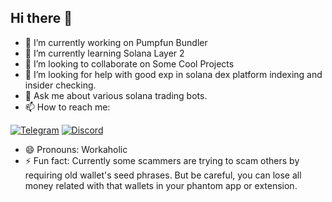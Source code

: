 ## Hi there 👋

- 🔭 I’m currently working on Pumpfun Bundler
- 🌱 I’m currently learning Solana Layer 2
- 👯 I’m looking to collaborate on Some Cool Projects
- 🤔 I’m looking for help with good exp in solana dex platform indexing and insider checking.
- 💬 Ask me about various solana trading bots.
- 📫 How to reach me: 

<div style={{display : flex ; justify-content : space-evenly}}> 
    <a href="https://t.me/Solove_77" target="_blank"><img alt="Telegram"
        src="https://img.shields.io/badge/Telegram-26A5E4?style=for-the-badge&logo=telegram&logoColor=white"/></a>
    <a href="https://discordapp.com/users/1206247171335131219" target="_blank"><img alt="Discord"
        src="https://img.shields.io/badge/Discord-7289DA?style=for-the-badge&logo=discord&logoColor=white"/></a>
</div>

- 😄 Pronouns: Workaholic
- ⚡ Fun fact: Currently some scammers are trying to scam others by requiring old wallet's seed phrases. But be careful, you can lose all money related with that wallets in your phantom app or extension.
